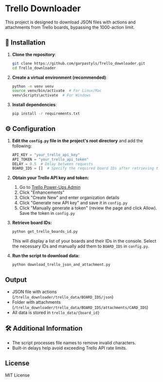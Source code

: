# Trello Downloader

This project is designed to download JSON files with actions and attachments from Trello boards, bypassing the 1000-action limit.

## 🔧 Installation

1. **Clone the repository**:
   ```bash
   git clone https://github.com/garpastyls/Trello_downloader.git
   cd Trello_downloader
   ```

2. **Create a virtual environment (recommended)**:
   ```bash
   python -m venv venv
   source venv/bin/activate  # For Linux/Mac
   venv\Scripts\activate  # For Windows
   ```

3. **Install dependencies**:
   ```bash
   pip install -r requirements.txt
   ```

## ⚙️ Configuration

1. **Edit the `config.py` file in the project's root directory** and add the following:
   ```python
   API_KEY = "your_trello_api_key"
   API_TOKEN = "your_trello_api_token"
   DELAY = 0.5  # Delay between requests
   BOARD_IDS = []  # Specify the required board IDs after retrieving them
   ```

2. **Obtain your Trello API key and token:**
   1. Go to [Trello Power-Ups Admin](https://trello.com/power-ups/admin)
   2. Click "Enhancements"
   3. Click "Create New" and enter organization details
   4. Click "Generate new API key" and save it in `config.py`
   5. Click "Manually generate a token" (review the page and click Allow). Save the token in `config.py`

3. **Retrieve board IDs:**
   ```bash
   python get_trello_boards_id.py
   ```
   This will display a list of your boards and their IDs in the console. Select the necessary IDs and manually add them to `BOARD_IDS` in `config.py`.

4. **Run the script to download data:**
   ```bash
   python download_trello_json_and_attachment.py
   ```

## Output
   - JSON file with actions (`/trello_downloader/trello_data/BOARD_IDS/json`)
   - Folder with attachments (`/trello_downloader/trello_data/BOARD_IDS/attachments/CARD_IDS`)
   - All data is stored in `trello_data/{board_id}`

## 🛠 Additional Information
- The script processes file names to remove invalid characters.
- Built-in delays help avoid exceeding Trello API rate limits.

## License
MIT License

